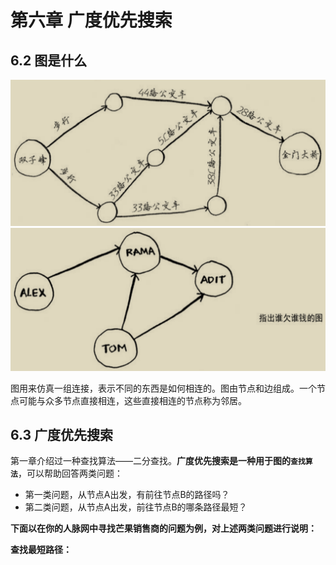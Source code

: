# 第六章 广度优先搜索

## 6.2 图是什么

![双子峰到金门大桥路径](media/双子峰到金门大桥.png)
![欠钱关系图](media/欠钱关系图.png)

图用来仿真一组连接，表示不同的东西是如何相连的。图由节点和边组成。一个节点可能与众多节点直接相连，这些直接相连的节点称为邻居。

## 6.3 广度优先搜索

第一章介绍过一种查找算法——二分查找。**广度优先搜索是一种用于图的`查找算法`**，可以帮助回答两类问题：

+ 第一类问题，从节点A出发，有前往节点B的路径吗？
+ 第二类问题，从节点A出发，前往节点B的哪条路径最短？

**下面以在你的人脉网中寻找芒果销售商的问题为例，对上述两类问题进行说明：**



**查找最短路径：**




